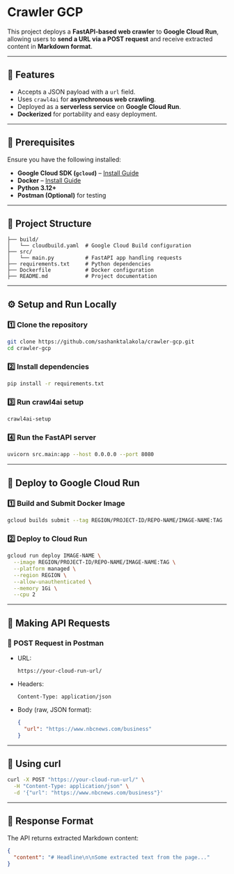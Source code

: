 # Crawler GCP

This project deploys a **FastAPI-based web crawler** to **Google Cloud Run**, allowing users to **send a URL via a POST request** and receive extracted content in **Markdown format**.

---

## 🚀 Features  
- Accepts a JSON payload with a `url` field.  
- Uses `crawl4ai` for **asynchronous web crawling**.  
- Deployed as a **serverless service** on **Google Cloud Run**.  
- **Dockerized** for portability and easy deployment.  

---

## 📌 Prerequisites  
Ensure you have the following installed:  
- **Google Cloud SDK (`gcloud`)** – [Install Guide](https://cloud.google.com/sdk/docs/install)  
- **Docker** – [Install Guide](https://docs.docker.com/get-docker/)  
- **Python 3.12+**  
- **Postman (Optional)** for testing  

---

## 📂 Project Structure  
```plaintext
├── build/
│   └── cloudbuild.yaml  # Google Cloud Build configuration
├── src/
│   └── main.py          # FastAPI app handling requests
├── requirements.txt     # Python dependencies
├── Dockerfile           # Docker configuration
├── README.md            # Project documentation
```
---

## ⚙️ Setup and Run Locally  

### 1️⃣ Clone the repository  
```bash
git clone https://github.com/sashanktalakola/crawler-gcp.git
cd crawler-gcp
```

### 2️⃣ Install dependencies
```bash
pip install -r requirements.txt
```

### 3️⃣ Run crawl4ai setup
```bash
crawl4ai-setup
```

### 4️⃣ Run the FastAPI server
```bash
uvicorn src.main:app --host 0.0.0.0 --port 8080
```

---

## 🐳 Deploy to Google Cloud Run

### 1️⃣ Build and Submit Docker Image
```bash
gcloud builds submit --tag REGION/PROJECT-ID/REPO-NAME/IMAGE-NAME:TAG
```

### 2️⃣ Deploy to Cloud Run
```bash
gcloud run deploy IMAGE-NAME \
  --image REGION/PROJECT-ID/REPO-NAME/IMAGE-NAME:TAG \
  --platform managed \
  --region REGION \
  --allow-unauthenticated \
  --memory 1Gi \
  --cpu 2
```
---

## 📨 Making API Requests

### 📌 POST Request in Postman
* URL:
  ```plaintext
  https://your-cloud-run-url/
  ```
* Headers:
  ```plaintext
  Content-Type: application/json
  ```
* Body (raw, JSON format):
  ```json
  {
    "url": "https://www.nbcnews.com/business"
  }
  ```
---

## 📌 Using curl
```bash
curl -X POST "https://your-cloud-run-url/" \
  -H "Content-Type: application/json" \
  -d '{"url": "https://www.nbcnews.com/business"}'
```
---

## 📖 Response Format
The API returns extracted Markdown content:
```json
{
  "content": "# Headline\n\nSome extracted text from the page..."
}
```
